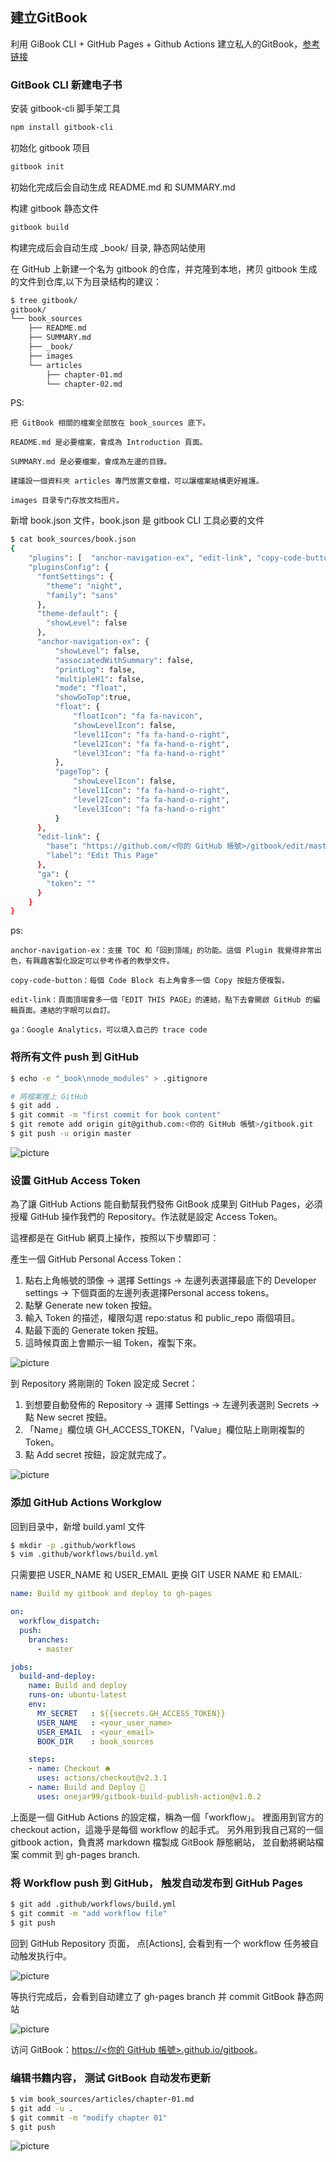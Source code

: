 ## 建立GitBook

利用 GiBook CLI + GitHub Pages + Github Actions 建立私人的GitBook，[参考链接](https://www.onejar99.com/gitbook-building-and-publishing-free-unlimitedly/)

### GitBook CLI 新建电子书

安装 gitbook-cli 脚手架工具

```sh
npm install gitbook-cli
```

初始化 gitbook 项目

```sh
gitbook init
```

初始化完成后会自动生成 README.md 和 SUMMARY.md

构建 gitbook 静态文件

```sh
gitbook build
```

构建完成后会自动生成 \_book/ 目录, 静态网站使用

在 GitHub 上新建一个名为 gitbook 的仓库，并克隆到本地，拷贝 gitbook 生成的文件到仓库,以下为目录结构的建议：

```sh
$ tree gitbook/
gitbook/
└── book_sources
    ├── README.md
    ├── SUMMARY.md
    ├── _book/
    ├── images 
    └── articles
        ├── chapter-01.md
        └── chapter-02.md
```
PS:

    把 GitBook 相關的檔案全部放在 book_sources 底下。
    
    README.md 是必要檔案，會成為 Introduction 頁面。
    
    SUMMARY.md 是必要檔案，會成為左邊的目錄。
    
    建議設一個資料夾 articles 專門放置文章檔，可以讓檔案結構更好維護。
    
    images 目录专门存放文档图片。

新增 book.json 文件，book.json 是 gitbook CLI 工具必要的文件

```sh
$ cat book_sources/book.json
{
    "plugins": [  "anchor-navigation-ex", "edit-link", "copy-code-button", "theme-comscore", "ga" ],
    "pluginsConfig": {
      "fontSettings": {
        "theme": "night",
        "family": "sans"
      },
      "theme-default": {
        "showLevel": false
      },
      "anchor-navigation-ex": {
          "showLevel": false,
          "associatedWithSummary": false,
          "printLog": false,
          "multipleH1": false,
          "mode": "float",
          "showGoTop":true,
          "float": {
              "floatIcon": "fa fa-navicon",
              "showLevelIcon": false,
              "level1Icon": "fa fa-hand-o-right",
              "level2Icon": "fa fa-hand-o-right",
              "level3Icon": "fa fa-hand-o-right"
          },
          "pageTop": {
              "showLevelIcon": false,
              "level1Icon": "fa fa-hand-o-right",
              "level2Icon": "fa fa-hand-o-right",
              "level3Icon": "fa fa-hand-o-right"
          }
      },
      "edit-link": {
        "base": "https://github.com/<你的 GitHub 帳號>/gitbook/edit/master/",
        "label": "Edit This Page"
      },
      "ga": {
        "token": ""
      }
    }
}
```

ps:

    anchor-navigation-ex：支援 TOC 和「回到頂端」的功能。這個 Plugin 我覺得非常出色，有興趣客製化設定可以參考作者的教學文件。

    copy-code-button：每個 Code Block 右上角會多一個 Copy 按鈕方便複製。

    edit-link：頁面頂端會多一個「EDIT THIS PAGE」的連結，點下去會開啟 GitHub 的編輯頁面。連結的字眼可以自訂。

    ga：Google Analytics，可以填入自己的 trace code

### 将所有文件 push 到 GitHub

```sh
$ echo -e "_book\nnode_modules" > .gitignore

# 將檔案推上 GitHub
$ git add .
$ git commit -m "first commit for book content"
$ git remote add origin git@github.com:<你的 GitHub 帳號>/gitbook.git
$ git push -u origin master
```

![picture](../images/create-gitbook_001.png)

### 设置 GitHub Access Token

為了讓 GitHub Actions 能自動幫我們發佈 GitBook 成果到 GitHub Pages，必須授權 GitHub 操作我們的 Repository。作法就是設定 Access Token。

這裡都是在 GitHub 網頁上操作，按照以下步驟即可：

產生一個 GitHub Personal Access Token：

1. 點右上角帳號的頭像 -> 選擇 Settings -> 左邊列表選擇最底下的 Developer settings -> 下個頁面的左邊列表選擇Personal access tokens。
2. 點擊 Generate new token 按鈕。
3. 輸入 Token 的描述，權限勾選 repo:status 和 public_repo 兩個項目。
4. 點最下面的 Generate token 按鈕。
5. 這時候頁面上會顯示一組 Token，複製下來。

![picture](../images/create-gitbook_002.png)

到 Repository 將剛剛的 Token 設定成 Secret：

1. 到想要自動發佈的 Repository -> 選擇 Settings -> 左邊列表選則 Secrets -> 點 New secret 按鈕。
2. 「Name」欄位填 GH_ACCESS_TOKEN，「Value」欄位貼上剛剛複製的 Token。
3. 點 Add secret 按鈕，設定就完成了。

![picture](../images/create-gitbook_003.png)

### 添加 GitHub Actions Workglow

回到目录中，新增 build.yaml 文件

```sh
$ mkdir -p .github/workflows
$ vim .github/workflows/build.yml
```

只需要把 USER_NAME 和 USER_EMAIL 更换 GIT USER NAME 和 EMAIL:
```yaml
name: Build my gitbook and deploy to gh-pages

on:
  workflow_dispatch:
  push:
    branches:
      - master

jobs:
  build-and-deploy:
    name: Build and deploy
    runs-on: ubuntu-latest
    env:
      MY_SECRET   : ${{secrets.GH_ACCESS_TOKEN}}
      USER_NAME   : <your_user_name>
      USER_EMAIL  : <your_email>
      BOOK_DIR    : book_sources

    steps:
    - name: Checkout 🛎️
      uses: actions/checkout@v2.3.1
    - name: Build and Deploy 🚀
      uses: onejar99/gitbook-build-publish-action@v1.0.2
```

上面是一個 GitHub Actions 的設定檔，稱為一個「workflow」。
裡面用到官方的 checkout action，這幾乎是每個 workflow 的起手式。
另外用到我自己寫的一個 gitbook action，負責將 markdown 檔製成 GitBook 靜態網站，
並自動將網站檔案 commit 到 gh-pages branch.

### 将 Workflow push 到 GitHub， 触发自动发布到 GitHub Pages

```sh
$ git add .github/workflows/build.yml
$ git commit -m "add workflow file"
$ git push
```

回到 GitHub Repository 页面， 点[Actions], 会看到有一个 workflow 任务被自动触发执行中。

![picture](../images/create-gitbook_004.png)

等执行完成后，会看到自动建立了 gh-pages branch 并 commit GitBook 静态网站

![picture](../images/create-gitbook_005.png)

访问 GitBook：[https://<你的 GitHub 帳號>.github.io/gitbook](https://git-kyro.github.io/gitbook)。

### 编辑书籍内容， 测试 GitBook 自动发布更新

```sh
$ vim book_sources/articles/chapter-01.md
$ git add -u .
$ git commit -m "modify chapter 01"
$ git push
```

![picture](../images/create-gitbook_006.png)